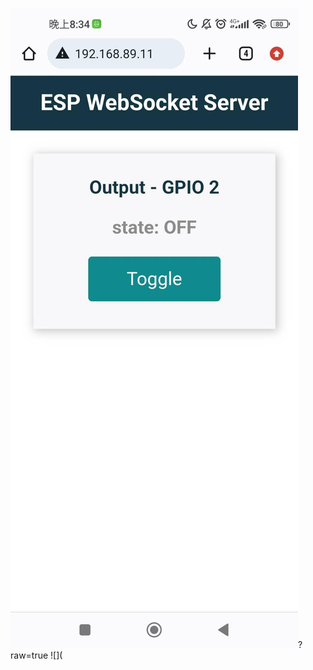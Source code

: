 ![](https://github.com/xxhuang0913/MCU-project/blob/main/images/344462983_2130604547145895_1719782510158353259_n.jpg)?raw=true
![](
